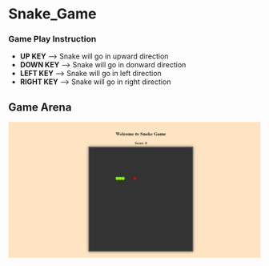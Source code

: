 # Snake_Game

### Game Play Instruction
- **UP KEY** --> Snake will go in upward direction
- **DOWN KEY** --> Snake will go in donward direction
- **LEFT KEY** --> Snake will go in left direction
- **RIGHT KEY** --> Snake will go in right direction

## Game Arena
![alt text](image.png)